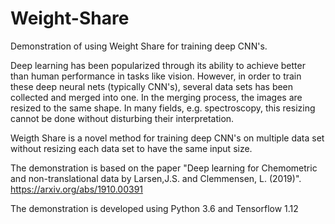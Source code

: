 # Weight-Share
Demonstration of using Weight Share for training deep CNN's.

Deep learning has been popularized through its ability to achieve better than human performance in tasks like vision. However, in order to train these deep neural nets (typically CNN's), several data sets has been collected and merged into one. In the merging process, the images are resized to the same shape.
In many fields, e.g. spectroscopy, this resizing cannot be done without disturbing their interpretation. 

Weigth Share is a novel method for training deep CNN's on multiple data set without resizing each data set to have the same input size.

The demonstration is based on the paper "Deep learning for Chemometric and non-translational data by Larsen,J.S. and Clemmensen, L. (2019)". https://arxiv.org/abs/1910.00391

The demonstration is developed using Python 3.6 and Tensorflow 1.12
